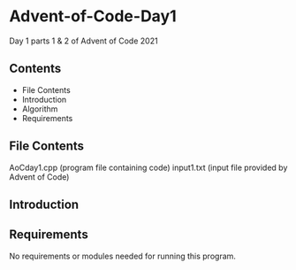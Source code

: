 # Advent-of-Code-Day1
Day 1 parts 1 &amp; 2 of Advent of Code 2021

Contents
---------------------
* File Contents
* Introduction
* Algorithm
* Requirements

## File Contents
	
  AoCday1.cpp  (program file containing code)
  input1.txt (input file provided by Advent of Code)

## Introduction


## Requirements
No requirements or modules needed for running this program.
